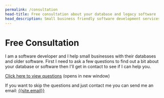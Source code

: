 ```yaml
---
permalink: /consultation
head-title: Free consultation about your database and legacy software
head_description: Small business friendly software development services.
---
```


# Free Consultation

I am a software developer and I help small businesses with their databases and older software. First I need to ask a few questions to find out a bit about your database or software then I'll get in contact to see if I can help you.

<a class="btn btn-outline-primary" href="https://forms.gle/haeDpv5ZD1NEi2r47" target="_blank">Click here to view questions</a> (opens in new window)


If you want to skip the questions and just contact me you can send me an email: [{{site.email}}](mailto:{{site.email}})

